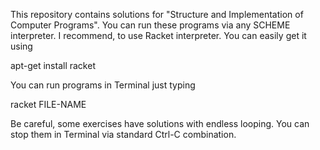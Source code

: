 This repository contains solutions for "Structure and Implementation of Computer Programs".
You can run these programs via any SCHEME interpreter. I recommend, to use Racket interpreter. You can easily get it using

apt-get install racket

You can run programs in Terminal just typing

racket FILE-NAME

Be careful, some exercises have solutions with endless looping. You can stop them in Terminal via standard Ctrl-C combination.